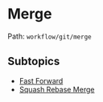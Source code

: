# Merge

Path: `workflow/git/merge`

## Subtopics
- [Fast Forward](./fast_forward/README.md)
- [Squash Rebase Merge](./squash_rebase_merge/README.md)

